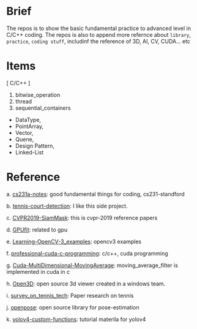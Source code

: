 # Brief

  The repos is to show the basic fundamental practice to advanced level in C/C++ coding.
  The repos is also to append more refernce about `library`, `practice`, `coding stuff`, includinf the reference of 3D, AI, CV, CUDA... etc 

# Items

[ C/C++ ]
1. bitwise_operation
2. thread
3. sequential_containers
* DataType, 
* PointArray, 
* Vector, 
* Quene,
* Design Pattern,
* Linked-List

# Reference
a. [cs231a-notes](https://github.com/kenjihata/cs231a-notes): good fundamental things for coding, cs231-standford

b. [tennis-court-detection](https://github.com/gchlebus/tennis-court-detection): I like this side project.

c. [CVPR2019-SiamMask](https://github.com/foolwood/SiamMask): this is cvpr-2019 reference papers

d. [GPUfit](https://github.com/gpufit/Gpufit): related to gpu

e. [Learning-OpenCV-3_examples](https://github.com/oreillymedia/Learning-OpenCV-3_examples): opencv3 examples

f. [professional-cuda-c-programming](https://github.com/deeperlearning/professional-cuda-c-programming): c/c++, cuda programming 

g. [Cuda-MultiDimensional-MovingAverage](https://github.com/MaxKotlan/Cuda-MultiDimensional-MovingAverage): moving_average_filter is implemented in cuda in c

h. [Open3D](https://github.com/theNded/Open3D): open source 3d viewer created in a windows team.

i. [survey_on_tennis_tech](https://github.com/hampen2929/survey_on_tennis_tech): Paper research on tennis

j. [openpose](https://github.com/CMU-Perceptual-Computing-Lab/openpose): open source library for pose-estimation

k. [yolov4-custom-functions](https://github.com/theAIGuysCode/yolov4-custom-functions): tutorial materila for yolov4



